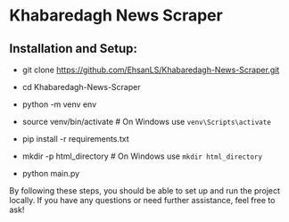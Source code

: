 # Khabaredagh News Scraper


## Installation and Setup:

- git clone https://github.com/EhsanLS/Khabaredagh-News-Scraper.git

- cd Khabaredagh-News-Scraper

- python -m venv env
- source venv/bin/activate  # On Windows use `venv\Scripts\activate`

- pip install -r requirements.txt

- mkdir -p html_directory  # On Windows use `mkdir html_directory`

- python main.py


By following these steps, you should be able to set up and run the project locally. If you have any questions or need further assistance, feel free to ask!